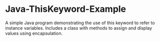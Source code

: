 # Java-ThisKeyword-Example
A simple Java program demonstrating the use of this keyword to refer to instance variables. Includes a class with methods to assign and display values using encapsulation.
